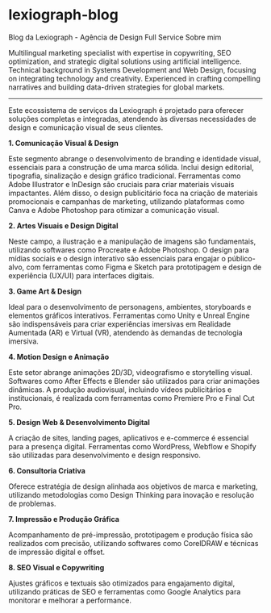 # lexiograph-blog
Blog da Lexiograph - Agência de Design Full Service
Sobre mim

Multilingual marketing specialist with expertise in copywriting, SEO optimization, and strategic digital solutions using artificial intelligence. Technical background in Systems Development and Web Design, focusing on integrating technology and creativity. Experienced in crafting compelling narratives and building data-driven strategies for global markets.



---
Este ecossistema de serviços da Lexiograph é projetado para oferecer soluções completas e integradas, atendendo às diversas necessidades de design e comunicação visual de seus clientes.

**1. Comunicação Visual & Design**

Este segmento abrange o desenvolvimento de branding e identidade visual, essenciais para a construção de uma marca sólida. Inclui design editorial, tipografia, sinalização e design gráfico tradicional. Ferramentas como Adobe Illustrator e InDesign são cruciais para criar materiais visuais impactantes. Além disso, o design publicitário foca na criação de materiais promocionais e campanhas de marketing, utilizando plataformas como Canva e Adobe Photoshop para otimizar a comunicação visual.

**2. Artes Visuais e Design Digital**

Neste campo, a ilustração e a manipulação de imagens são fundamentais, utilizando softwares como Procreate e Adobe Photoshop. O design para mídias sociais e o design interativo são essenciais para engajar o público-alvo, com ferramentas como Figma e Sketch para prototipagem e design de experiência (UX/UI) para interfaces digitais.

**3. Game Art & Design**

Ideal para o desenvolvimento de personagens, ambientes, storyboards e elementos gráficos interativos. Ferramentas como Unity e Unreal Engine são indispensáveis para criar experiências imersivas em Realidade Aumentada (AR) e Virtual (VR), atendendo às demandas de tecnologia imersiva.

**4. Motion Design e Animação**

Este setor abrange animações 2D/3D, videografismo e storytelling visual. Softwares como After Effects e Blender são utilizados para criar animações dinâmicas. A produção audiovisual, incluindo vídeos publicitários e institucionais, é realizada com ferramentas como Premiere Pro e Final Cut Pro.

**5. Design Web & Desenvolvimento Digital**

A criação de sites, landing pages, aplicativos e e-commerce é essencial para a presença digital. Ferramentas como WordPress, Webflow e Shopify são utilizadas para desenvolvimento e design responsivo.

**6. Consultoria Criativa**

Oferece estratégia de design alinhada aos objetivos de marca e marketing, utilizando metodologias como Design Thinking para inovação e resolução de problemas.

**7. Impressão e Produção Gráfica**

Acompanhamento de pré-impressão, prototipagem e produção física são realizados com precisão, utilizando softwares como CorelDRAW e técnicas de impressão digital e offset.

**8. SEO Visual e Copywriting**

Ajustes gráficos e textuais são otimizados para engajamento digital, utilizando práticas de SEO e ferramentas como Google Analytics para monitorar e melhorar a performance.
